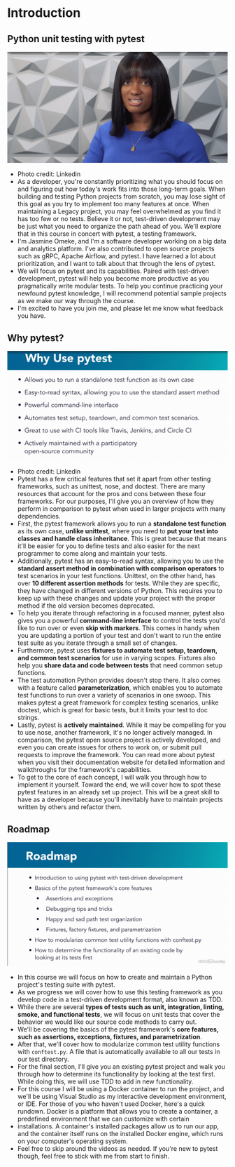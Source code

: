 # Introduction

## Python unit testing with pytest

![img.png](images/introduction.png)

- Photo credit: Linkedin
- As a developer, you're constantly prioritizing what you should focus on and figuring out how today's work fits into
those long-term goals. When building and testing Python projects from scratch, you may lose sight of this goal as you
try to implement too many features at once. When maintaining a Legacy project, you may feel overwhelmed as you find it
has too few or no tests. Believe it or not, test-driven development may be just what you need to organize the path ahead
of you. We'll explore that in this course in concert with pytest, a testing framework.
- I'm Jasmine Omeke, and I'm a software developer working on a big data and analytics platform. I've also contributed to
open source projects such as gRPC, Apache Airflow, and pytest. I have learned a lot about prioritization, and I want to
talk about that through the lens of pytest.
- We will focus on pytest and its capabilities. Paired with test-driven development, pytest will help you become more
productive as you pragmatically write modular tests. To help you continue practicing your newfound pytest knowledge,
I will recommend potential sample projects as we make our way through the course.
- I'm excited to have you join me, and please let me know what feedback you have.

## Why pytest?

![img.png](images/why-pytest.png)

- Photo credit: Linkedin
- Pytest has a few critical features that set it apart from other testing frameworks, such as unittest, nose, and
doctest. There are many resources that account for the pros and cons between these four frameworks. For our purposes,
I'll give you an overview of how they perform in comparison to pytest when used in larger projects with many
dependencies.
- First, the pytest framework allows you to run a **standalone test function** as its own case, **unlike unittest**,
where you need to **put your test into classes and handle class inheritance**. This is great because that means it'll be
easier for you to define tests and also easier for the next programmer to come along and maintain your tests.
- Additionally, pytest has an easy-to-read syntax, allowing you to use the **standard assert method in combination with
comparison operators** to test scenarios in your test functions. Unittest, on the other hand, has over **10 different
assertion methods** for tests. While they are specific, they have changed in different versions of Python. This requires
you to keep up with these changes and update your project with the proper method if the old version becomes deprecated.
- To help you iterate through refactoring in a focused manner, pytest also gives you a powerful **command-line interface**
to control the tests you'd like to run over or even **skip with markers**. This comes in handy when you are updating a
portion of your test and don't want to run the entire test suite as you iterate through a small set of changes.
- Furthermore, pytest uses **fixtures to automate test setup, teardown, and common test scenarios** for use in varying
scopes. Fixtures also help you **share data and code between tests** that need common setup functions.
- The test automation Python provides doesn't stop there. It also comes with a feature called **parameterization**,
which enables you to automate test functions to run over a variety of scenarios in one swoop. This makes pytest a great
framework for complex testing scenarios, unlike doctest, which is great for basic tests, but it limits your test to
doc strings.
- Lastly, pytest is **actively maintained**. While it may be compelling for you to use nose, another framework,
it's no longer actively managed. In comparison, the pytest open source project is actively developed, and even you can
create issues for others to work on, or submit pull requests to improve the framework. You can read more about pytest
when you visit their documentation website for detailed information and walkthroughs for the framework's capabilities.
- To get to the core of each concept, I will walk you through how to implement it yourself. Toward the end, we will
cover how to spot these pytest features in an already set up project. This will be a great skill to have as a developer
because you'll inevitably have to maintain projects written by others and refactor them.

## Roadmap

![img.png](images/roadmap.png)

- In this course we will focus on how to create and maintain a Python project's testing suite with pytest.
- As we progress we will cover how to use this testing framework as you develop code in a test-driven development
format, also known as TDD.
- While there are several **types of tests such as unit, integration, linting, smoke, and functional tests**, we will
focus on unit tests that cover the behavior we would like our source code methods to carry out.
- We'll be covering the basics of the pytest framework's **core features, such as assertions, exceptions, fixtures, and
parametrization**.
- After that, we'll cover how to modularize common test utility functions with `conftest.py`. A file that is
automatically available to all our tests in our test directory.
- For the final section, I'll give you an existing pytest project and walk you through how to determine its
functionality by looking at the test first. While doing this, we will use TDD to add in new functionality.
- For this course I will be using a Docker container to run the project, and we'll be using Visual Studio as my
interactive development environment, or IDE. For those of you who haven't used Docker, here's a quick rundown. Docker is
a platform that allows you to create a container, a predefined environment that we can customize with certain
- installations. A container's installed packages allow us to run our app, and the container itself runs on the
installed Docker engine, which runs on your computer's operating system.
- Feel free to skip around the videos as needed. If you're new to pytest though, feel free to stick with me from start
to finish.
